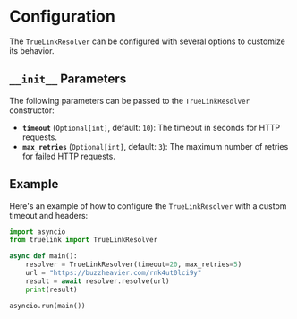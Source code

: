 # Configuration

The `TrueLinkResolver` can be configured with several options to customize its behavior.

## `__init__` Parameters

The following parameters can be passed to the `TrueLinkResolver` constructor:

- **`timeout`** (`Optional[int]`, default: `10`): The timeout in seconds for HTTP requests.
- **`max_retries`** (`Optional[int]`, default: `3`): The maximum number of retries for failed HTTP requests.

## Example

Here's an example of how to configure the `TrueLinkResolver` with a custom timeout and headers:

```python
import asyncio
from truelink import TrueLinkResolver

async def main():
    resolver = TrueLinkResolver(timeout=20, max_retries=5)
    url = "https://buzzheavier.com/rnk4ut0lci9y"
    result = await resolver.resolve(url)
    print(result)

asyncio.run(main())
```
